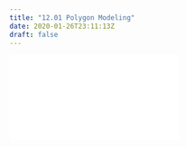 ```yaml
---
title: "12.01 Polygon Modeling"
date: 2020-01-26T23:11:13Z
draft: false
---
```


![Link to included file content](../../../../3d-modeling/polygon-modeling.md)
